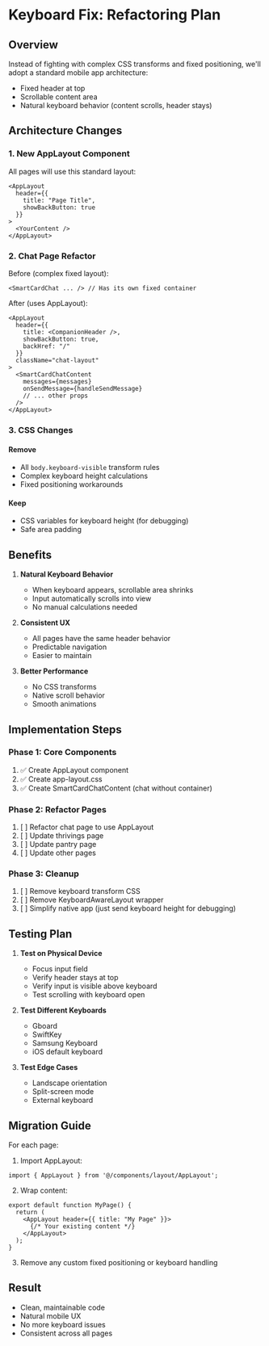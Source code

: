 # Keyboard Fix: Refactoring Plan

## Overview
Instead of fighting with complex CSS transforms and fixed positioning, we'll adopt a standard mobile app architecture:
- Fixed header at top
- Scrollable content area
- Natural keyboard behavior (content scrolls, header stays)

## Architecture Changes

### 1. New AppLayout Component
All pages will use this standard layout:

```tsx
<AppLayout 
  header={{ 
    title: "Page Title", 
    showBackButton: true 
  }}
>
  <YourContent />
</AppLayout>
```

### 2. Chat Page Refactor
Before (complex fixed layout):
```tsx
<SmartCardChat ... /> // Has its own fixed container
```

After (uses AppLayout):
```tsx
<AppLayout 
  header={{
    title: <CompanionHeader />,
    showBackButton: true,
    backHref: "/"
  }}
  className="chat-layout"
>
  <SmartCardChatContent 
    messages={messages}
    onSendMessage={handleSendMessage}
    // ... other props
  />
</AppLayout>
```

### 3. CSS Changes

#### Remove
- All `body.keyboard-visible` transform rules
- Complex keyboard height calculations
- Fixed positioning workarounds

#### Keep
- CSS variables for keyboard height (for debugging)
- Safe area padding

## Benefits

1. **Natural Keyboard Behavior**
   - When keyboard appears, scrollable area shrinks
   - Input automatically scrolls into view
   - No manual calculations needed

2. **Consistent UX**
   - All pages have the same header behavior
   - Predictable navigation
   - Easier to maintain

3. **Better Performance**
   - No CSS transforms
   - Native scroll behavior
   - Smooth animations

## Implementation Steps

### Phase 1: Core Components
1. ✅ Create AppLayout component
2. ✅ Create app-layout.css
3. ✅ Create SmartCardChatContent (chat without container)

### Phase 2: Refactor Pages
1. [ ] Refactor chat page to use AppLayout
2. [ ] Update thrivings page
3. [ ] Update pantry page
4. [ ] Update other pages

### Phase 3: Cleanup
1. [ ] Remove keyboard transform CSS
2. [ ] Remove KeyboardAwareLayout wrapper
3. [ ] Simplify native app (just send keyboard height for debugging)

## Testing Plan

1. **Test on Physical Device**
   - Focus input field
   - Verify header stays at top
   - Verify input is visible above keyboard
   - Test scrolling with keyboard open

2. **Test Different Keyboards**
   - Gboard
   - SwiftKey
   - Samsung Keyboard
   - iOS default keyboard

3. **Test Edge Cases**
   - Landscape orientation
   - Split-screen mode
   - External keyboard

## Migration Guide

For each page:

1. Import AppLayout:
```tsx
import { AppLayout } from '@/components/layout/AppLayout';
```

2. Wrap content:
```tsx
export default function MyPage() {
  return (
    <AppLayout header={{ title: "My Page" }}>
      {/* Your existing content */}
    </AppLayout>
  );
}
```

3. Remove any custom fixed positioning or keyboard handling

## Result

- Clean, maintainable code
- Natural mobile UX
- No more keyboard issues
- Consistent across all pages
